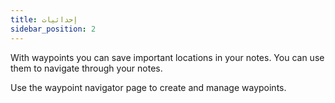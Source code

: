 ```yaml
---
title: إحداثيات
sidebar_position: 2
---
```


With waypoints you can save important locations in your notes. You can use them to navigate through your notes.

Use the waypoint navigator page to create and manage waypoints.
